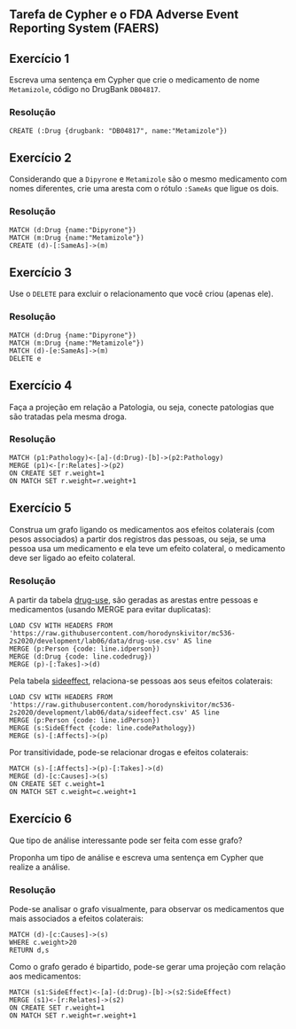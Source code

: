 ## Tarefa de Cypher e o FDA Adverse Event Reporting System (FAERS)

## Exercício 1

Escreva uma sentença em Cypher que crie o medicamento de nome `Metamizole`, código no DrugBank `DB04817`.

### Resolução
~~~cypher
CREATE (:Drug {drugbank: "DB04817", name:"Metamizole"})
~~~

## Exercício 2

Considerando que a `Dipyrone` e `Metamizole` são o mesmo medicamento com nomes diferentes, crie uma aresta com o rótulo `:SameAs` que ligue os dois.

### Resolução
~~~cypher
MATCH (d:Drug {name:"Dipyrone"})
MATCH (m:Drug {name:"Metamizole"})
CREATE (d)-[:SameAs]->(m)
~~~

## Exercício 3

Use o `DELETE` para excluir o relacionamento que você criou (apenas ele).

### Resolução
~~~cypher
MATCH (d:Drug {name:"Dipyrone"})
MATCH (m:Drug {name:"Metamizole"})
MATCH (d)-[e:SameAs]->(m)
DELETE e
~~~

## Exercício 4

Faça a projeção em relação a Patologia, ou seja, conecte patologias que são tratadas pela mesma droga.

### Resolução
~~~cypher
MATCH (p1:Pathology)<-[a]-(d:Drug)-[b]->(p2:Pathology)
MERGE (p1)<-[r:Relates]->(p2)
ON CREATE SET r.weight=1
ON MATCH SET r.weight=r.weight+1
~~~

## Exercício 5

Construa um grafo ligando os medicamentos aos efeitos colaterais (com pesos associados) a partir dos registros das pessoas, ou seja, se uma pessoa usa um medicamento e ela teve um efeito colateral, o medicamento deve ser ligado ao efeito colateral.

### Resolução
A partir da tabela [drug-use](data/drug-use.csv), são geradas as arestas entre pessoas e medicamentos (usando MERGE para evitar duplicatas):

~~~cypher
LOAD CSV WITH HEADERS FROM 'https://raw.githubusercontent.com/horodynskivitor/mc536-2s2020/development/lab06/data/drug-use.csv' AS line
MERGE (p:Person {code: line.idperson})
MERGE (d:Drug {code: line.codedrug})
MERGE (p)-[:Takes]->(d)
~~~

Pela tabela [sideeffect](data/sideeffect.csv), relaciona-se pessoas aos seus efeitos colaterais:

~~~cypher
LOAD CSV WITH HEADERS FROM 'https://raw.githubusercontent.com/horodynskivitor/mc536-2s2020/development/lab06/data/sideeffect.csv' AS line
MERGE (p:Person {code: line.idPerson})
MERGE (s:SideEffect {code: line.codePathology})
MERGE (s)-[:Affects]->(p)
~~~

Por transitividade, pode-se relacionar drogas e efeitos colaterais:
~~~cypher
MATCH (s)-[:Affects]->(p)-[:Takes]->(d)
MERGE (d)-[c:Causes]->(s)
ON CREATE SET c.weight=1
ON MATCH SET c.weight=c.weight+1
~~~

## Exercício 6

Que tipo de análise interessante pode ser feita com esse grafo?

Proponha um tipo de análise e escreva uma sentença em Cypher que realize a análise.

### Resolução
Pode-se analisar o grafo visualmente, para observar os medicamentos que mais associados a efeitos colaterais:
~~~cypher
MATCH (d)-[c:Causes]->(s)
WHERE c.weight>20
RETURN d,s
~~~

Como o grafo gerado é bipartido, pode-se gerar uma projeção com relação aos medicamentos:

~~~cypher
MATCH (s1:SideEffect)<-[a]-(d:Drug)-[b]->(s2:SideEffect)
MERGE (s1)<-[r:Relates]->(s2)
ON CREATE SET r.weight=1
ON MATCH SET r.weight=r.weight+1
~~~
